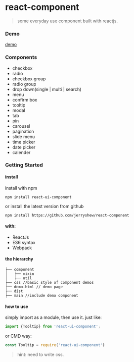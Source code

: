 # react-component
>some everyday use component built with reactjs.

### Demo

[demo](http://imiao.in)

 
### Components
 
* checkbox
* radio
* checkbox group
* radio group
* drop down(single | multi | search)
* menu
* confirm box
* tooltip
* modal
* tab
* pin
* carousel
* pagination
* slide menu
* time picker  
* date picker  
* calender

### Getting Started

#### install

install with npm

```
npm install react-ui-component
```

or install the latest version from github

```
npm install https://github.com/jerryshew/react-component
```

#### with:

* ReactJs
* ES6 syntax
* Webpack

#### the hierarchy

```
├── component
│   ├── mixin
│   ├── util
├── css //basic style of component demos
├── demo.html // demo page
├── dist 
├── main //include demo component

```

#### how to use  

simply import as a module, then use it. just like:

```javascript
import {Tooltip} from 'react-ui-component';
```

or CMD way:

```javascript
const Tooltip = require('react-ui-component')
```

> hint: need to write css.


